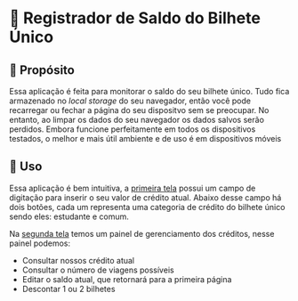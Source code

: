 # :ticket: Registrador de Saldo do Bilhete Único

## :round_pushpin: Propósito 
Essa aplicação é feita para monitorar o saldo do seu bilhete único. Tudo fica armazenado no *local storage*
do seu navegador, então você pode recarregar ou fechar a página do seu dispositvo sem se preocupar. No entanto, ao limpar os
dados do seu navegador os dados salvos serão perdidos. Embora funcione perfeitamente em todos os dispositivos testados, o 
melhor e mais útil ambiente e de uso é em dispositivos móveis 

## :round_pushpin: Uso
Essa aplicação é bem intuitiva, a [primeira tela](https://imgur.com/542JnlG) possui um campo de digitação
para inserir o seu valor de crédito atual. Abaixo desse campo há dois botões,
cada um representa uma categoria de crédito do bilhete único sendo eles: estudante e comum.

  Na [segunda tela](https://imgur.com/oy5AaSB) temos um painel de gerenciamento dos créditos, nesse painel podemos:
- Consultar nossos crédito atual
- Consultar o número de viagens possíveis
- Editar o saldo atual, que retornará para a primeira página
- Descontar 1 ou 2 bilhetes
